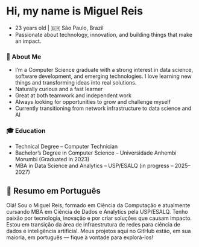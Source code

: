 # Hi, my name is Miguel Reis 
- 23 years old | 🇧🇷 São Paulo, Brazil
- Passionate about technology, innovation, and building things that make an impact.

### 🚀 About Me
- I’m a Computer Science graduate with a strong interest in data science, software development, and emerging technologies. I love learning new things and transforming ideas into real solutions.
- Naturally curious and a fast learner
- Great at both teamwork and independent work
- Always looking for opportunities to grow and challenge myself
- Currently transitioning from network infrastructure to data science and AI

### 🎓 Education
- Technical Degree – Computer Technician
- Bachelor’s Degree in Computer Science – Universidade Anhembi Morumbi (Graduated in 2023)
- MBA in Data Science and Analytics – USP/ESALQ (in progress – 2025–2027)

## 📝 Resumo em Português
Olá! Sou o Miguel Reis, formado em Ciência da Computação e atualmente cursando MBA em Ciência de Dados e Analytics pela USP/ESALQ. 
Tenho paixão por tecnologia, inovação e por criar soluções que causam impacto. 
Estou em transição da área de infraestrutura de redes para ciência de dados e inteligência artificial. 
Meus projetos aqui no GitHub estão, em sua maioria, em português — fique à vontade para explorá-los!

